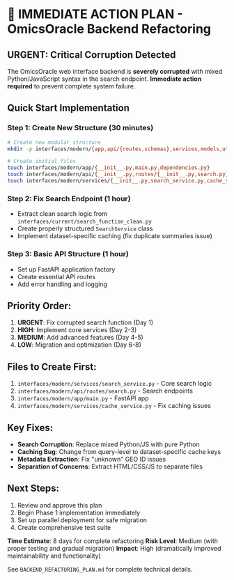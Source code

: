 # 🚨 IMMEDIATE ACTION PLAN - OmicsOracle Backend Refactoring

## URGENT: Critical Corruption Detected

The OmicsOracle web interface backend is **severely corrupted** with mixed Python/JavaScript syntax in the search endpoint. **Immediate action required** to prevent complete system failure.

## Quick Start Implementation

### Step 1: Create New Structure (30 minutes)
```bash
# Create new modular structure
mkdir -p interfaces/modern/{app,api/{routes,schemas},services,models,utils,templates,static/{css,js},config,tests}

# Create initial files
touch interfaces/modern/app/{__init__.py,main.py,dependencies.py}
touch interfaces/modern/api/{__init__.py,routes/{__init__.py,search.py},schemas/{__init__.py,search.py}}
touch interfaces/modern/services/{__init__.py,search_service.py,cache_service.py}
```

### Step 2: Fix Search Endpoint (1 hour)
- Extract clean search logic from `interfaces/current/search_function_clean.py`
- Create properly structured `SearchService` class
- Implement dataset-specific caching (fix duplicate summaries issue)

### Step 3: Basic API Structure (1 hour)
- Set up FastAPI application factory
- Create essential API routes
- Add error handling and logging

## Priority Order:
1. **URGENT**: Fix corrupted search function (Day 1)
2. **HIGH**: Implement core services (Day 2-3)
3. **MEDIUM**: Add advanced features (Day 4-5)
4. **LOW**: Migration and optimization (Day 6-8)

## Files to Create First:
1. `interfaces/modern/services/search_service.py` - Core search logic
2. `interfaces/modern/api/routes/search.py` - Search endpoints
3. `interfaces/modern/app/main.py` - FastAPI app
4. `interfaces/modern/services/cache_service.py` - Fix caching issues

## Key Fixes:
- **Search Corruption**: Replace mixed Python/JS with pure Python
- **Caching Bug**: Change from query-level to dataset-specific cache keys
- **Metadata Extraction**: Fix "unknown" GEO ID issues
- **Separation of Concerns**: Extract HTML/CSS/JS to separate files

## Next Steps:
1. Review and approve this plan
2. Begin Phase 1 implementation immediately
3. Set up parallel deployment for safe migration
4. Create comprehensive test suite

**Time Estimate**: 8 days for complete refactoring
**Risk Level**: Medium (with proper testing and gradual migration)
**Impact**: High (dramatically improved maintainability and functionality)

See `BACKEND_REFACTORING_PLAN.md` for complete technical details.
